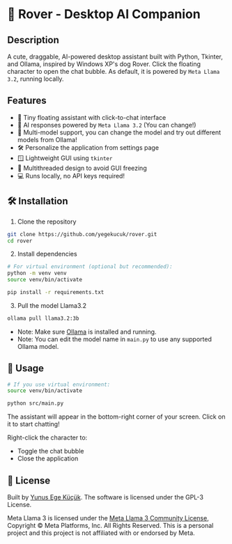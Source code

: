 # 🧠 Rover - Desktop AI Companion
## Description

A cute, draggable, AI-powered desktop assistant built with Python, Tkinter, and Ollama, inspired by Windows XP's dog Rover. Click the floating character to open the chat bubble. As default, it is powered by `Meta Llama 3.2`, running locally.

## Features

- 🧩 Tiny floating assistant with click-to-chat interface
- 💬 AI responses powered by `Meta Llama 3.2` (You can change!)
- 🤖 Multi-model support, you can change the model and try out different models from Ollama!
- 🛠️ Personalize the application from settings page
- 🪟 Lightweight GUI using `tkinter`
- 🧵 Multithreaded design to avoid GUI freezing
- 💻 Runs locally, no API keys required!

## 🛠️ Installation

1. Clone the repository

```sh
git clone https://github.com/yegekucuk/rover.git
cd rover
```

2. Install dependencies

```sh
# For virtual environment (optional but recommended):
python -m venv venv
source venv/bin/activate

pip install -r requirements.txt
```

3. Pull the model Llama3.2
```sh
ollama pull llama3.2:3b
```
- Note: Make sure [Ollama](https://github.com/ollama/ollama) is installed and running.
- Note: You can edit the model name in `main.py` to use any supported Ollama model.

## 🚀 Usage

```sh
# If you use virtual environment:
source venv/bin/activate

python src/main.py
```

The assistant will appear in the bottom-right corner of your screen. Click on it to start chatting!

Right-click the character to:
- Toggle the chat bubble
- Close the application

## 📄 License

Built by [Yunus Ege Küçük](https://github.com/yegekucuk). The software is licensed under the GPL-3 License.

Meta Llama 3 is licensed under the [Meta Llama 3 Community License](https://github.com/meta-llama/llama3/blob/main/LICENSE), Copyright © Meta Platforms, Inc. All Rights Reserved. This is a personal project and this project is not affiliated with or endorsed by Meta.
